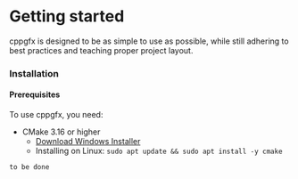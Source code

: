 # Getting started

cppgfx is designed to be as simple to use as possible, while still adhering to best practices and teaching proper
project layout.

### Installation

#### Prerequisites

To use cppgfx, you need:

- CMake 3.16 or higher
    - [Download Windows Installer](https://github.com/Kitware/CMake/releases/download/v3.28.0-rc2/cmake-3.28.0-rc2-windows-x86_64.msi)
    - Installing on Linux: `sudo apt update && sudo apt install -y cmake`

```bash
to be done
```
